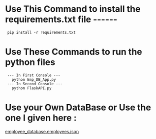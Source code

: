 # Use This Command to install the requirements.txt file ------
     pip install -r requirements.txt 
# Use These Commands to run the python files
     --- In First Console ---
       python Emp_DB_App.py
     --- In Second Console --- 
       python FlaskAPI.py
# Use your Own DataBase or Use the one I given here :
[employee_database.employees.json](https://github.com/Mudasirkhan-dev/Employee-Crud-Application/files/13800941/employee_database.employees.json)
